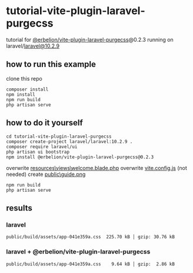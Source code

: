# tutorial-vite-plugin-laravel-purgecss

tutorial for [@erbelion/vite-plugin-laravel-purgecss](https://github.com/Erbelion/vite-plugin-laravel-purgecss)@0.2.3 running on laravel/laravel@10.2.9

## how to run this example

clone this repo

```
composer install
npm install
npm run build
php artisan serve
```

## how to do it yourself

```
cd tutorial-vite-plugin-laravel-purgecss
composer create-project laravel/laravel:10.2.9 .
composer require laravel/ui
php artisan ui bootstrap
npm install @erbelion/vite-plugin-laravel-purgecss@0.2.3
```

overwrite [resources\views\welcome.blade.php](https://github.com/erbelion/tutorial-vite-plugin-laravel-purgecss/blob/main/resources/views/welcome.blade.php)
overwrite [vite.config.js](https://github.com/erbelion/tutorial-vite-plugin-laravel-purgecss/blob/main/vite.config.js)
(not needed) create [public\guide.png](https://github.com/erbelion/tutorial-vite-plugin-laravel-purgecss/blob/main/public/guide.png)

```
npm run build
php artisan serve
```

## results

### laravel
```
public/build/assets/app-041e359a.css  225.70 kB │ gzip: 30.76 kB
```

### laravel + @erbelion/vite-plugin-laravel-purgecss
```
public/build/assets/app-041e359a.css    9.64 kB │ gzip:  2.86 kB
```
